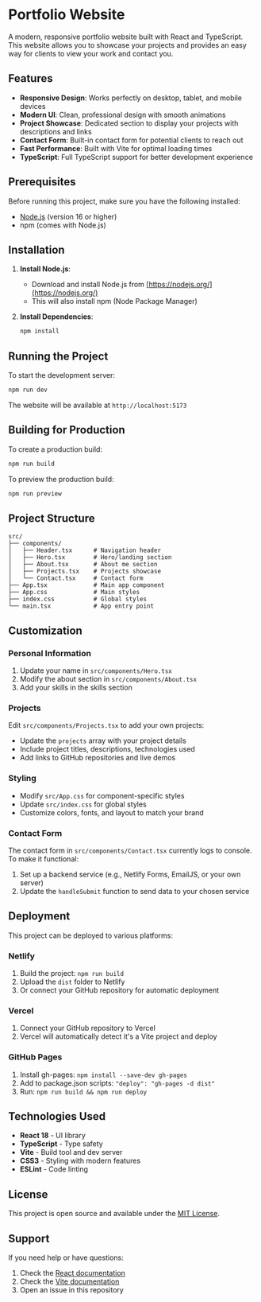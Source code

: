 # Portfolio Website

A modern, responsive portfolio website built with React and TypeScript. This website allows you to showcase your projects and provides an easy way for clients to view your work and contact you.

## Features

- **Responsive Design**: Works perfectly on desktop, tablet, and mobile devices
- **Modern UI**: Clean, professional design with smooth animations
- **Project Showcase**: Dedicated section to display your projects with descriptions and links
- **Contact Form**: Built-in contact form for potential clients to reach out
- **Fast Performance**: Built with Vite for optimal loading times
- **TypeScript**: Full TypeScript support for better development experience

## Prerequisites

Before running this project, make sure you have the following installed:

- [Node.js](https://nodejs.org/) (version 16 or higher)
- npm (comes with Node.js)

## Installation

1. **Install Node.js**: 
   - Download and install Node.js from [https://nodejs.org/](https://nodejs.org/)
   - This will also install npm (Node Package Manager)

2. **Install Dependencies**:
   ```bash
   npm install
   ```

## Running the Project

To start the development server:

```bash
npm run dev
```

The website will be available at `http://localhost:5173`

## Building for Production

To create a production build:

```bash
npm run build
```

To preview the production build:

```bash
npm run preview
```

## Project Structure

```
src/
├── components/
│   ├── Header.tsx      # Navigation header
│   ├── Hero.tsx        # Hero/landing section
│   ├── About.tsx       # About me section
│   ├── Projects.tsx    # Projects showcase
│   └── Contact.tsx     # Contact form
├── App.tsx             # Main app component
├── App.css             # Main styles
├── index.css           # Global styles
└── main.tsx            # App entry point
```

## Customization

### Personal Information
1. Update your name in `src/components/Hero.tsx`
2. Modify the about section in `src/components/About.tsx`
3. Add your skills in the skills section

### Projects
Edit `src/components/Projects.tsx` to add your own projects:
- Update the `projects` array with your project details
- Include project titles, descriptions, technologies used
- Add links to GitHub repositories and live demos

### Styling
- Modify `src/App.css` for component-specific styles
- Update `src/index.css` for global styles
- Customize colors, fonts, and layout to match your brand

### Contact Form
The contact form in `src/components/Contact.tsx` currently logs to console. To make it functional:
1. Set up a backend service (e.g., Netlify Forms, EmailJS, or your own server)
2. Update the `handleSubmit` function to send data to your chosen service

## Deployment

This project can be deployed to various platforms:

### Netlify
1. Build the project: `npm run build`
2. Upload the `dist` folder to Netlify
3. Or connect your GitHub repository for automatic deployment

### Vercel
1. Connect your GitHub repository to Vercel
2. Vercel will automatically detect it's a Vite project and deploy

### GitHub Pages
1. Install gh-pages: `npm install --save-dev gh-pages`
2. Add to package.json scripts: `"deploy": "gh-pages -d dist"`
3. Run: `npm run build && npm run deploy`

## Technologies Used

- **React 18** - UI library
- **TypeScript** - Type safety
- **Vite** - Build tool and dev server
- **CSS3** - Styling with modern features
- **ESLint** - Code linting

## License

This project is open source and available under the [MIT License](LICENSE).

## Support

If you need help or have questions:
1. Check the [React documentation](https://react.dev/)
2. Check the [Vite documentation](https://vitejs.dev/)
3. Open an issue in this repository